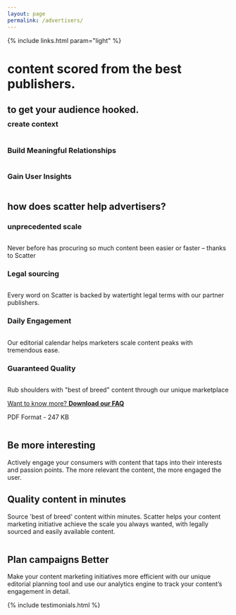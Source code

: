 ```yaml
---
layout: page
permalink: /advertisers/
---
```


<!-- hero -->
<div id="hero" class="hero hero__bg hero__advertisers">
  <div class="hero-a">
    <div class="header header-trans">
      <div class="container">
        <div class="row">
          {% include links.html param="light" %}
        </div>
      </div>
    </div>
    <div class="container">
      <div class="hero-content tac">
        <h1 class="hd-1 mt">content scored from the best publishers.</h1>
      </div>
    </div>
  </div>
  <div class="hero-b tac">
    <h2 class="hd-1">to get your audience hooked.</h2>
    <div class="breathe">
      <img src="{{ site.baseurl }}/img/hero-scatter-logo.png" alt="">
    </div>
    <div class="container" style="margin-top: -30px;">
      <div class="row">
        <div class="col-xs-4 tac">
          <img src="{{ site.baseurl }}/img/i-context.png" alt="">
          <h3 class="hd-3">create context</h3>
        </div>
        <div class="col-xs-4 tac">
          <img src="{{ site.baseurl }}/img/i-relationships.png" alt="">
          <h3 class="hd-3">Build Meaningful Relationships</h3>
        </div>
        <div class="col-xs-4 tac">
          <img src="{{ site.baseurl }}/img/i-insights.png" alt="">
          <h3 class="hd-3">Gain User Insights</h3>
        </div>
      </div>
    </div>
    <div class="hidden-xs skip tac">
      <a href="#content"><img src="{{ site.baseurl }}/img/i-arrow.png" alt=""></a>
    </div>
  </div>
</div>
<!-- /hero -->

<div id="content" class="section">
  <div class="container">
    <h2 class="hd-2 tac">how does scatter help advertisers?</h2>
    <div class="row breathe">
      <div class="col-md-3 mt pb">
        <div class="tac">
          <h3 class="hd-3">unprecedented scale</h3>
          <img src="{{ site.baseurl }}/img/i-time.png" alt="">
          <p class="brief-text">Never before has procuring so much content been easier or faster – thanks to Scatter</p>
        </div>
      </div>
      <div class="col-md-3 mt pb">
        <div class="tac">
          <h3 class="hd-3">Legal sourcing</h3>
          <img src="{{ site.baseurl }}/img/i-legal.png" alt="">
          <p class="brief-text">Every word on Scatter is backed by watertight legal terms with our partner publishers.</p>
        </div>
      </div>
      <div class="col-md-3 mt pb">
        <div class="tac">
          <h3 class="hd-3">Daily Engagement</h3>
          <img src="{{ site.baseurl }}/img/i-engagement.png" alt="">
          <p class="brief-text">Our editorial calendar helps marketers scale content peaks with tremendous ease.</p>
        </div>
      </div>
      <div class="col-md-3 mt pb">
        <div class="tac">
          <h3 class="hd-3">Guaranteed Quality</h3>
          <img src="{{ site.baseurl }}/img/i-quality.png" alt="">
          <p class="brief-text">Rub shoulders with "best of breed" content through our unique marketplace</p>
        </div>
      </div>
    </div>
    <div class="tac">
      <p><a href="{{ site.baseurl }}/files/scatter-advertiser-faqs.pdf" class="btn btn-action" target="_blank">Want to know more? <b>Download our FAQ</b></a></p>
      <p>PDF Format - 247 KB</p>
    </div>
  </div>
</div>

<div id="features">
  <div class="feature feature-gray">
    <div class="container">
      <div class="row">
        <div class="col-md-4 hidden-xs">
          <img src="{{ site.baseurl }}/img/feature-dashboard.jpg" alt="">
        </div>
        <div class="col-md-8">
          <div class="feature-content">
            <h2 class="hd-2">Be more interesting</h2>
            <p class="brief-text">Actively engage your consumers with content that taps into their interests and passion points. The more relevant the content, the more engaged the user.</p>
          </div>
        </div>
      </div>
    </div>
  </div>
  <div class="feature feature-alt">
    <div class="container">
      <div class="row">
        <div class="col-md-8">
          <div class="feature-content">
            <h2 class="hd-2">Quality content in minutes</h2>
            <p class="brief-text">Source 'best of breed' content within minutes. Scatter helps your content marketing initiative achieve the scale you always wanted, with legally sourced and easily available content.</p>
          </div>
        </div>
        <div class="col-md-4 hidden-xs">
          <img src="{{ site.baseurl }}/img/feature-searchresult.jpg" alt="">
        </div>
      </div>
    </div>
  </div>
  <div class="feature feature-gray">
    <div class="container">
      <div class="row">
        <div class="col-md-4 hidden-xs">
          <img src="{{ site.baseurl }}/img/feature-calendar.jpg" alt="">
        </div>
        <div class="col-md-8">
          <div class="feature-content">
            <h2 class="hd-2">Plan campaigns Better</h2>
            <p class="brief-text">Make your content marketing initiatives more efficient with our unique editorial planning tool and use our analytics engine to track your content’s engagement in detail.</p>
          </div>
        </div>
      </div>
    </div>
  </div>
</div>

{% include testimonials.html %}